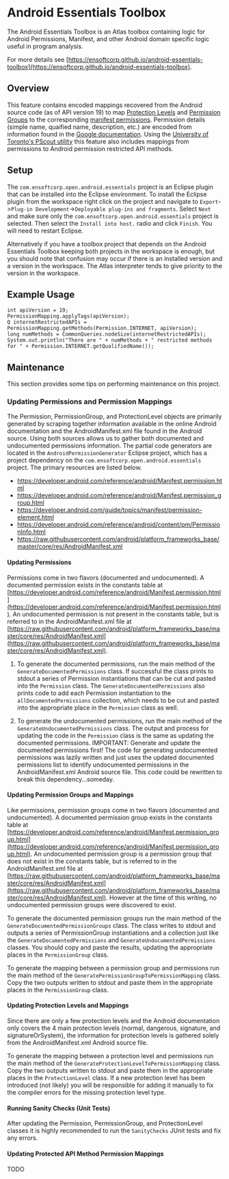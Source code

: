Android Essentials Toolbox
==========================

The Android Essentials Toolbox is an Atlas toolbox containing logic for Android Permissions, Manifest, and other Android domain specific logic useful in program analysis.

For more details see [https://ensoftcorp.github.io/android-essentials-toolbox](https://ensoftcorp.github.io/android-essentials-toolbox).

## Overview
This feature contains encoded mappings recovered from the Android source code (as of API version 19) to map [Protection Levels](https://developer.android.com/guide/topics/manifest/permission-element.html#plevel) and [Permission Groups](https://developer.android.com/guide/topics/manifest/permission-element.html#pgroup) to the corresponding [manifest permissions](https://developer.android.com/guide/topics/manifest/permission-element.html).  Permission details (simple name, quaified name, description, etc.) are encoded from information found in the [Google documentation](https://developer.android.com/reference/android/Manifest.permission.html). Using the [University of Toronto's PScout utility](http://pscout.csl.toronto.edu/) this feature also includes mappings from permissions to Android permission restricted API methods.

## Setup
The `com.ensoftcorp.open.android.essentials` project is an Eclipse plugin that can be installed into the Eclipse environment.  To install the Eclipse plugin from the workspace right click on the project and navigate to `Export`->`Plug-in Development`->`Deployable plug-ins and fragments`.  Select `Next` and make sure only the `com.ensoftcorp.open.android.essentials` project is selected.  Then select the `Install into host.` radio and click `Finish`.  You will need to restart Eclipse.

Alternatively if you have a toolbox project that depends on the Android Essentials Toolbox keeping both projects in the workspace is enough, but you should note that confusion may occur if there is an installed version and a version in the workspace.  The Atlas interpreter tends to give priority to the version in the workspace.

## Example Usage

    int apiVersion = 19;
    PermissionMapping.applyTags(apiVersion);
    Q internetRestrictedAPIs = PermissionMapping.getMethods(Permission.INTERNET, apiVersion);
    long numMethods = CommonQueries.nodeSize(internetRestrictedAPIs);
    System.out.println("There are " + numMethods + " restricted methods for " + Permission.INTERNET.getQualifiedName());

## Maintenance
This section provides some tips on performing maintenance on this project.

### Updating Permissions and Permission Mappings
The Permission, PermissionGroup, and ProtectionLevel objects are primarily generated by scraping together information available in the online Android documentation and the AndroidManifest.xml file found in the Android source.  Using both sources allows us to gather both documented and undocumented permissions information.  The partial code generators are located in the `AndroidPermissionGenerator` Eclipse project, which has a project dependency on the `com.ensoftcorp.open.android.essentials` project.  The primary resources are listed below.

- https://developer.android.com/reference/android/Manifest.permission.html
- https://developer.android.com/reference/android/Manifest.permission_group.html
- https://developer.android.com/guide/topics/manifest/permission-element.html
- https://developer.android.com/reference/android/content/pm/PermissionInfo.html
- https://raw.githubusercontent.com/android/platform_frameworks_base/master/core/res/AndroidManifest.xml

#### Updating Permissions
Permissions come in two flavors (documented and undocumented).  A documented permission exists in the constants table at [https://developer.android.com/reference/android/Manifest.permission.html](https://developer.android.com/reference/android/Manifest.permission.html).  An undocumented permission is not present in the constants table, but is referred to in the AndroidManifest.xml file at [https://raw.githubusercontent.com/android/platform_frameworks_base/master/core/res/AndroidManifest.xml](https://raw.githubusercontent.com/android/platform_frameworks_base/master/core/res/AndroidManifest.xml).

1) To generate the documented permissions, run the main method of the `GenerateDocumentedPermissions` class.  If successful the class prints to stdout a series of Permission instantiations that can be cut and pasted into the `Permission` class.  The `GenerateDocumentedPermissions` also prints code to add each Permission instantiation to the `allDocumentedPermissions` collection, which needs to be cut and pasted into the appropriate place in the `Permission` class as well.

2) To generate the undocumented permissions, run the main method of the `GenerateUndocumentedPermissions` class.  The output and process for updating the code in the `Permission` class is the same as updating the documented permissions.
IMPORTANT: Generate and update the documented permissions first!  The code for generating undocumented permissions was lazily written and just uses the updated documented permissions list to identify undocumented permissions in the AndroidManifest.xml Android source file.  This code could be rewritten to break this dependency...someday.

#### Updating Permission Groups and Mappings
Like permissions, permission groups come in two flavors (documented and undocumented).  A documented permission group exists in the constants table at [https://developer.android.com/reference/android/Manifest.permission_group.html](https://developer.android.com/reference/android/Manifest.permission_group.html).  An undocumented permission group is a permission group that does not exist in the constants table, but is referred to in the AndroidManifest.xml file at [https://raw.githubusercontent.com/android/platform_frameworks_base/master/core/res/AndroidManifest.xml](https://raw.githubusercontent.com/android/platform_frameworks_base/master/core/res/AndroidManifest.xml).  However at the time of this writing, no undocumented permission groups were discovered to exist.

To generate the documented permission groups run the main method of the `GenerateDocumentedPermissionGroups` class.  The class writes to stdout and outputs a series of PermissionGroup instantiations and a collection just like the `GenerateDocumentedPermissions` and `GenerateUndocumentedPermissions` classes.  You should copy and paste the results, updating the appropriate places in the `PermissionGroup` class.

To generate the mapping between a permission group and permissions run the main method of the `GeneratePermissionGroupToPermissionMapping` class.  Copy the two outputs written to stdout and paste them in the appropriate places in the `PermissionGroup` class.

#### Updating Protection Levels and Mappings
Since there are only a few protection levels and the Android documentation only covers the 4 main protection levels (normal, dangerous, signature, and signatureOrSystem), the information for protection levels is gathered solely from the AndroidManifest.xml Android source file.

To generate the mapping between a protection level and permissions run the main method of the `GenerateProtectionLevelToPermissionMapping` class.  Copy the two outputs written to stdout and paste them in the appropriate places in the `ProtectionLevel` class.  If a new protection level has been introduced (not likely) you will be responsible for adding it manually to fix the compiler errors for the missing protection level type.

#### Running Sanity Checks (Unit Tests)
After updating the Permission, PermissionGroup, and ProtectionLevel classes it is highly recommended to run the `SanityChecks` JUnit tests and fix any errors.

#### Updating Protected API Method Permission Mappings
TODO
